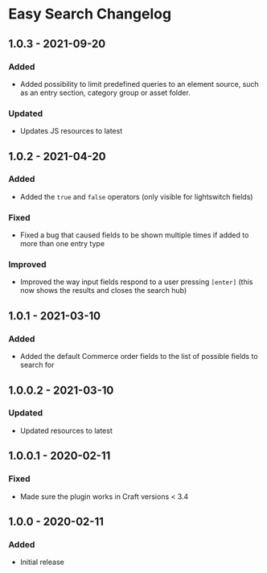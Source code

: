 # Easy Search Changelog

## 1.0.3 - 2021-09-20
### Added
- Added possibility to limit predefined queries to an element source, such as an entry section, category group or asset folder.
### Updated
- Updates JS resources to latest

## 1.0.2 - 2021-04-20
### Added
- Added the `true` and `false` operators (only visible for lightswitch fields)

### Fixed
- Fixed a bug that caused fields to be shown multiple times if added to more than one entry type

### Improved
- Improved the way input fields respond to a user pressing `[enter]` (this now shows the results and closes the search hub)

## 1.0.1 - 2021-03-10
### Added
- Added the default Commerce order fields to the list of possible fields to search for

## 1.0.0.2 - 2021-03-10
### Updated
- Updated resources to latest

## 1.0.0.1 - 2020-02-11
### Fixed
- Made sure the plugin works in Craft versions < 3.4

## 1.0.0 - 2020-02-11
### Added
- Initial release
